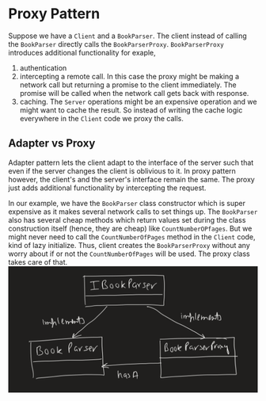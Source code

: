 # Proxy Pattern
Suppose we have a `Client` and a `BookParser`. The client instead of calling 
the `BookParser` directly calls the `BookParserProxy`. 
`BookParserProxy` introduces additional functionality for exaple,
1. authentication
2. intercepting a remote call. In this case the proxy might be making a network call but returning a promise to the client immediately. The promise will be called when the network call gets back with response.
3. caching. The `Server` operations might be an expensive operation and we might want to cache the result. So instead of writing the cache logic everywhere in the `Client` code we proxy the calls.

## Adapter vs Proxy
Adapter pattern lets the client adapt to the interface of the server such that even if the server changes the client is oblivious to it.
In proxy pattern however, the client's and the server's interface remain the same. The proxy just adds additional functionality by intercepting the request.



In our example, we have the `BookParser` class constructor which is super expensive as it makes several network calls to set things up.
The `BookParser` also has several cheap methods which return values set during the class construction itself (hence, they are cheap) like `CountNumberOPfages`.
But we might never need to call the `CountNumberOfPages` method in the `Client` code, kind of lazy initialize. Thus, client creates the `BookParserProxy` without any worry about if or not the `CountNumberOfPages` will be used.
The proxy class takes care of that.
![ProxyPatternImage](./ProxyPattern.png)